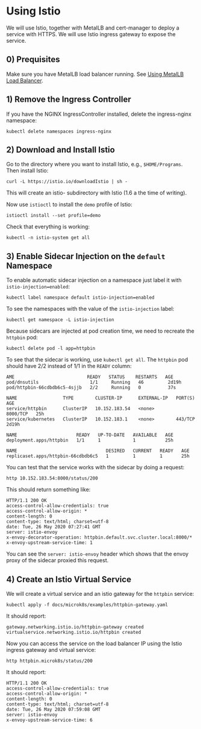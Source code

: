 # Using Istio

We will use Istio, together with MetalLB and cert-manager to deploy a service with HTTPS. We will use Istio ingress gateway
to expose the service.

## 0) Prequisites

Make sure you have MetalLB load balancer running. See [Using MetalLB Load Balancer](using-metallb-loadbalancer.md).

## 1) Remove the Ingress Controller

If you have the NGINX IngressController installed, delete the ingress-nginx namespace:

```shell script
kubectl delete namespaces ingress-nginx
```

## 2) Download and Install Istio

Go to the directory where you want to install Istio, e.g., `$HOME/Programs`. Then install Istio:

```shell script
curl -L https://istio.io/downloadIstio | sh -
```

This will create an istio-<version> subdirectory with Istio (1.6 a the time of writing).

Now use `istioctl` to install the `demo` profile of Istio:

```shell script
istioctl install --set profile=demo
```

Check that everything is working:

```shell script
kubectl -n istio-system get all
```

## 3) Enable Sidecar Injection on the `default` Namespace

To enable automatic sidecar injection on a namespace just label it with `istio-injection=enabled`:

```shell script
kubectl label namespace default istio-injection=enabled
```

To see the namespaces with the value of the `istio-injection` label:

```shell script
kubectl get namespace -L istio-injection
```

Because sidecars are injected at pod creation time, we need to recreate the `httpbin` pod:

```shell script
kubectl delete pod -l app=httpbin
```

To see that the sidecar is working, use `kubectl get all`. The `httpbin` pod should have 2/2 instead of 1/1 in the
`READY` column:

```
AME                           READY   STATUS    RESTARTS   AGE
pod/dnsutils                   1/1     Running   46         2d19h
pod/httpbin-66cdbdb6c5-4sjjb   2/2     Running   0          37s

NAME                 TYPE        CLUSTER-IP      EXTERNAL-IP   PORT(S)    AGE
service/httpbin      ClusterIP   10.152.183.54   <none>        8000/TCP   25h
service/kubernetes   ClusterIP   10.152.183.1    <none>        443/TCP    2d19h

NAME                      READY   UP-TO-DATE   AVAILABLE   AGE
deployment.apps/httpbin   1/1     1            1           25h

NAME                                 DESIRED   CURRENT   READY   AGE
replicaset.apps/httpbin-66cdbdb6c5   1         1         1       25h
```

You can test that the service works with the sidecar by doing a request:

```shell script
http 10.152.183.54:8000/status/200
```

This should return something like:

```http request
HTTP/1.1 200 OK
access-control-allow-credentials: true
access-control-allow-origin: *
content-length: 0
content-type: text/html; charset=utf-8
date: Tue, 26 May 2020 07:27:41 GMT
server: istio-envoy
x-envoy-decorator-operation: httpbin.default.svc.cluster.local:8000/*
x-envoy-upstream-service-time: 1
```

You can see the `server: istio-envoy` header which shows that the envoy proxy of the sidecar proxied this request.

## 4) Create an Istio Virtual Service

We will create a virtual service and an istio gateway for the `httpbin` service:

```shell script
kubectl apply -f docs/microk8s/examples/httpbin-gateway.yaml
```

It should report:

```
gateway.networking.istio.io/httpbin-gateway created
virtualservice.networking.istio.io/httpbin created
```

Now you can access the service on the load balancer IP using the Istio ingress gateway and virtual service:

```shell script
http httpbin.microk8s/status/200
```

It should report:

```http request
HTTP/1.1 200 OK
access-control-allow-credentials: true
access-control-allow-origin: *
content-length: 0
content-type: text/html; charset=utf-8
date: Tue, 26 May 2020 07:59:08 GMT
server: istio-envoy
x-envoy-upstream-service-time: 6
```
